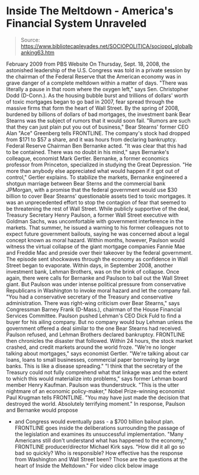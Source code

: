 # Inside The Meltdown - America's Financial System Unraveled

> Source: https://www.bibliotecapleyades.net/SOCIOPOLITICA/sociopol_globalbanking63.htm

February 2009
from
PBS
Website
On Thursday, Sept. 18, 2008, the astonished leadership of the U.S. Congress
was told in a private session by the chairman of the Federal Reserve that
the American economy was in grave danger of a complete meltdown within a
matter of days.
"There was literally a pause in that room where the oxygen
left," says Sen. Christopher Dodd (D-Conn.).
As the housing bubble burst and trillions of dollars' worth of toxic
mortgages began to go bad in 2007, fear spread through the massive firms
that form the heart of Wall Street.
By the spring of 2008, burdened by
billions of dollars of bad mortgages, the investment bank Bear Stearns was
the subject of rumors that it would soon fail.
"Rumors are such that they can just plain put you out of business," Bear
Stearns' former CEO Alan "Ace" Greenberg tells FRONTLINE.
The company's stock had dropped from $171 to $57 a share, and it was hours
from declaring bankruptcy. Federal Reserve Chairman Ben Bernanke acted.
"It
was clear that this had to be contained. There was no doubt in his mind,"
says Bernanke's colleague, economist Mark Gertler.
Bernanke, a former economics professor from Princeton, specialized in
studying
the Great Depression.
"He more than anybody else appreciated what
would happen if it got out of control," Gertler explains.
To stabilize the markets, Bernanke engineered a shotgun marriage between
Bear Sterns and the commercial bank JPMorgan, with a promise that the
federal government would use $30 billion to cover Bear Stearns' questionable
assets tied to toxic mortgages. It was an unprecedented effort to stop the
contagion of fear that seemed to be threatening the rest of Wall Street.
While publicly supportive of the deal, Treasury Secretary Henry Paulson, a
former Wall Street executive with Goldman Sachs, was uncomfortable with
government interference in the markets. That summer, he issued a warning to
his former colleagues not to expect future government bailouts, saying he
was concerned about a legal concept known as moral hazard.
Within months, however, Paulson would witness the virtual collapse of the
giant mortgage companies Fannie Mae and Freddie Mac and preside over their
takeover by the federal government.
The episode sent shockwaves through the economy as confidence in Wall Street
began to evaporate. Within days, in September 2008, another investment bank,
Lehman Brothers, was on the brink of collapse. Once again, there were calls
for Bernanke and Paulson to bail out the Wall Street giant.
But Paulson was
under intense political pressure from conservative Republicans in Washington
to invoke moral hazard and let the company fail.
"You had a conservative secretary of the Treasury and conservative
administration. There was right-wing criticism over Bear Stearns," says
Congressman Barney Frank (D-Mass.), chairman of the House Financial Services
Committee.
Paulson pushed Lehman's CEO Dick Fuld to find a buyer for his ailing
company. But no company would buy Lehman unless the government offered a
deal similar to the one Bear Stearns had received. Paulson refused, and
Lehman Brothers declared bankruptcy.
FRONTLINE then chronicles the disaster that followed.
Within 24 hours, the
stock market crashed, and credit markets around the world froze.
"We're no
longer talking about mortgages," says economist Gertler. "We're talking
about car loans, loans to small businesses, commercial paper borrowing by
large banks. This is like a disease spreading."
"I think that the secretary of the Treasury could not fully comprehend what
that linkage was and the extent to which this would materialize into
problems," says former Lehman board member Henry Kaufman.
Paulson was thunderstruck.
"This is the utter nightmare of an economic
policy-maker," Nobel Prize-winning economist Paul Krugman tells FRONTLINE.
"You may have just made the decision that destroyed the world. Absolutely
terrifying moment."
In response, Paulson and Bernanke would propose
- and Congress would
eventually pass - a $700 billion bailout plan.
FRONTLINE goes inside the
deliberations surrounding the passage of the legislation and examines its
unsuccessful implementation.
"Many Americans still don't understand what has happened to the economy,"
FRONTLINE producer/director Michael Kirk says.
"How did it all go so bad so
quickly? Who is responsible? How effective has the response from Washington
and Wall Street been? Those are the questions at the heart of Inside the
Meltdown."
For video click
below image
